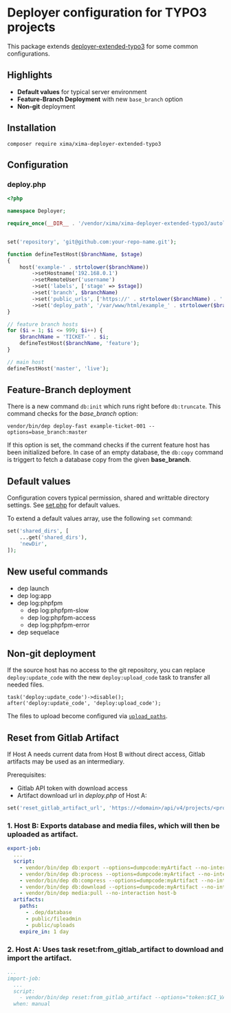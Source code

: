 # Deployer configuration for TYPO3 projects

This package extends [deployer-extended-typo3](https://github.com/sourcebroker/deployer-extended-typo3) for some common configurations.

## Highlights

* **Default values** for typical server environment
* **Feature-Branch Deployment** with new `base_branch` option
* **Non-git** deployment

## Installation

```
composer require xima/xima-deployer-extended-typo3
```

## Configuration

### deploy.php

```php
<?php

namespace Deployer;

require_once(__DIR__ . '/vendor/xima/xima-deployer-extended-typo3/autoload.php');


set('repository', 'git@github.com:your-repo-name.git');

function defineTestHost($branchName, $stage)
{
    host('example-' . strtolower($branchName))
        ->setHostname('192.168.0.1')
        ->setRemoteUser('username')
        ->set('labels', ['stage' => $stage])
        ->set('branch', $branchName)
        ->set('public_urls', ['https://' . strtolower($branchName) . '.example.com'])
        ->set('deploy_path', '/var/www/html/example_' . strtolower($branchName));
}

// feature branch hosts
for ($i = 1; $i <= 999; $i++) {
    $branchName = 'TICKET-' . $i;
    defineTestHost($branchName, 'feature');
}

// main host
defineTestHost('master', 'live');
```

## Feature-Branch deployment

There is a new command ```db:init``` which runs right before ```db:truncate```. This command checks for the *base_branch* option:

```
vendor/bin/dep deploy-fast example-ticket-001 --options=base_branch:master
```

If this option is set, the command checks if the current feature host has been initialized before. In case of an empty database, the `db:copy` command is triggert to fetch a database copy from the given **base_branch**.

## Default values

Configuration covers typical permission, shared and writtable directory settings. See [set.php](https://github.com/xima-media/xima-deployer-extended-typo3/blob/main/set.php) for default values.

To extend a default values array, use the following `set` command:

```php
set('shared_dirs', [
	...get('shared_dirs'),
	'newDir',
]);
```

## New useful commands

* dep launch
* dep log:app
* dep log:phpfpm
	* dep log:phpfpm-slow
	* dep log:phpfpm-access
	* dep log:phpfpm-error
* dep sequelace

## Non-git deployment

If the source host has no access to the git repository, you can replace `deploy:update_code` with the new `deploy:upload_code` task to transfer all needed files.

```
task('deploy:update_code')->disable();
after('deploy:update_code', 'deploy:upload_code');
```

The files to upload become configured via [`upload_paths`](https://github.com/xima-media/xima-deployer-extended-typo3/blob/main/set.php#L61).

## Reset from Gitlab Artifact

If Host A needs current data from Host B without direct access, Gitlab artifacts may be used as an intermediary.

Prerequisites:
- Gitlab API token with download access
- Artifact download url in *deploy.php* of Host A:
```php
set('reset_gitlab_artifact_url', 'https://<domain>/api/v4/projects/<project-id>/jobs/artifacts/<branch>/download?job=export-job');
```

### 1. Host B: Exports database and media files, which will then be uploaded as artifact.

```yaml
export-job:
  ...
  script:
    - vendor/bin/dep db:export --options=dumpcode:myArtifact --no-interaction -vvv host-b
    - vendor/bin/dep db:process --options=dumpcode:myArtifact --no-interaction -vvv host-b
    - vendor/bin/dep db:compress --options=dumpcode:myArtifact --no-interaction -vvv host-b
    - vendor/bin/dep db:download --options=dumpcode:myArtifact --no-interaction -vvv host-b
    - vendor/bin/dep media:pull --no-interaction host-b
  artifacts:
    paths:
      - .dep/database
      - public/fileadmin
      - public/uploads
    expire_in: 1 day
```
### 2. Host A: Uses task **reset:from_gitlab_artifact** to download and import the artifact.

```yaml
...
import-job:
  ...
  script:
    - vendor/bin/dep reset:from_gitlab_artifact --options="token:$CI_VARIABLE_WITH_API_TOKEN,dumpcode:myArtifact" host-a
  when: manual
```

